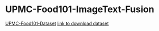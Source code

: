 # UPMC-Food101-ImageText-Fusion
[UPMC-Food101-Dataset](https://hal.science/hal-01196959/file/CEA_ICME2015.pdf) 
[link to download dataset](https://www.kaggle.com/datasets/gianmarco96/upmcfood101)
